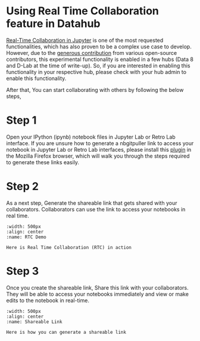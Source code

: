 # Using Real Time Collaboration feature in Datahub

[Real-Time Collaboration in Jupyter](https://github.com/jupyterlab/rtc) is one of the most requested functionalities, which has also proven to be a complex use case to develop. However, due to the [generous contribution](https://github.com/jupyterlab/rtc/graphs/contributors) from various open-source contributors, this experimental functionality is enabled in a few hubs (Data 8 and D-Lab at the time of write-up). So, if you are interested in enabling this functionality in your respective hub, please check with your hub admin to enable this functionality. 

After that, You can start collaborating with others by following the below steps,

# Step 1

Open your IPython (ipynb) notebook files in Jupyter Lab or Retro Lab interface. If you are unsure how to generate a nbgitpuller link to access your notebook in Jupyter Lab or Retro Lab interfaces, please install this [plugin](https://addons.mozilla.org/en-US/firefox/addon/nbgitpuller-link-generator/?utm_source=addons.mozilla.org&utm_medium=referral&utm_content=search) in the Mozilla Firefox browser, which will walk you through the steps required to generate these links easily.

# Step 2
As a next step, Generate the shareable link that gets shared with your collaborators. Collaborators can use the link to access your notebooks in real time.

```{figure} ../images/Share_link.gif
:width: 500px
:align: center
:name: RTC Demo

Here is Real Time Collaboration (RTC) in action
```

# Step 3
Once you create the shareable link, Share this link with your collaborators. They will be able to access your notebooks immediately and view or make edits to the notebook in real-time.

```{figure} ../images/RTC_demo.gif
:width: 500px
:align: center
:name: Shareable Link

Here is how you can generate a shareable link
```
